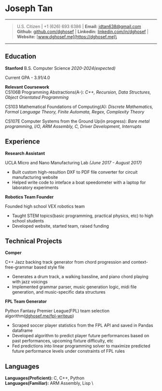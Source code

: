 Joseph Tan
============

----

> U.S. Citizen | +1 (626) 693 6386 | **Email:** <jdtan638@gmail.com> \
> **Github:** [github.com/dghosef](https://github.com/dghosef) | **Linkedin:** [linkedin.com/in/dghosef](https:linkedin.com/in/dghosef) | **Website:** [www.dghosef.me](https://dghosef.me)\

----

Education
---------

**Stanford** B.S. Computer Science *2020-2024(expected)*

Current GPA - 3.91/4.0

**Relevant Coursework** \
CS106B Programming Abstractions(A-): *C++, Recursion, Data Structures, Object Orientated Programming*

CS103 Mathematical Foundations of Computing(A): *Discrete Mathematics, Formal Language Theory, Finite Automata, Regex, Complexity Theory*

CS107E Computer Systems from the Ground Up(in progress): *Bare metal programming, I/O, ARM Assembly, C, Driver Development, Interrupts*

Experience
--------------------

**Research Assistant**

UCLA Micro and Nano Manufacturing Lab *(June 2017 - August 2017)*

* Built custom high-resultion DXF to PDF file converter for circuit manufacturing website
* Helped write code to inteface a boat speedometer with a laptop for laboratory experiments

**Robotics Team Founder**

Founded high school VEX robotics team

* Taught STEM topics(basic programming, practical physics, etc) to high school students
* Developed website, started team, raised funding

Technical Projects
----------

**Comper**

C++ Jazz backing track generator from chord progression and context-free-grammar based style file

* Generates a drum track, a walking bassline, and piano chord playing with jazz voicings
* Implemented grammar parser, music generation logic, midi file generation, and music-specific data structures

**FPL Team Generator**

Python Fantasy Premier League(FPL) team selection algorithm([dghosef.me/fpl-writeup](https://dghosef.me/fpl-writeup))

* Scraped soccer player statistics from the FPL API and saved in Pandas dataframe
* Developed algorithm to predict player future performances based on past performances, upcoming fixture difficulty, etc
* Fed predictions into linear programming solver to maximize predicted future performance levels under constraints of FPL rules

Languages
--------------------
**Languages(Proficient):** C, C++, Python \
**Languages(Familiar):** ARM Assembly, Lisp \